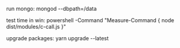 
run mongo:
    mongod --dbpath=/data

test time in win:
    powershell -Command "Measure-Command { node dist/modules/c-call.js }"

upgrade packages:
    yarn upgrade --latest